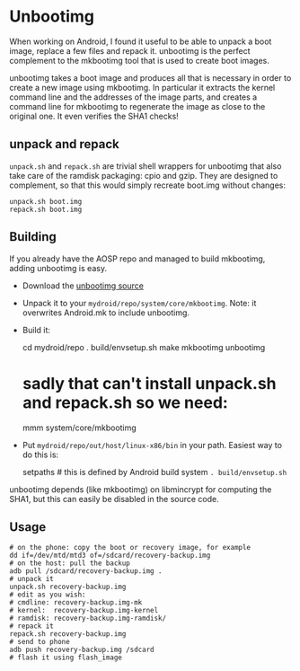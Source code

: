Unbootimg
=========

When working on Android, I found it useful to be able to unpack a boot image,
replace a few files and repack it. unbootimg is the perfect complement to the
mkbootimg tool that is used to create boot images.

unbootimg takes a boot image and produces all that is necessary in order to
create a new image using mkbootimg. In particular it extracts the kernel command
line and the addresses of the image parts, and creates a command line for
mkbootimg to regenerate the image as close to the original one. It even verifies
the SHA1 checks!

unpack and repack
-----------------

`unpack.sh` and `repack.sh` are trivial shell wrappers for unbootimg that also
take care of the ramdisk packaging: cpio and gzip. They are designed to
complement, so that this would simply recreate boot.img without changes:

    unpack.sh boot.img
    repack.sh boot.img

Building
--------

If you already have the AOSP repo and managed to build mkbootimg, adding
unbootimg is easy.

- Download the [unbootimg source](https://github.com/szym/unbootimg/zipball/master)
- Unpack it to your `mydroid/repo/system/core/mkbootimg`. Note: it overwrites
Android.mk to include unbootimg.
- Build it:

    cd mydroid/repo
    . build/envsetup.sh
    make mkbootimg unbootimg
    # sadly that can't install unpack.sh and repack.sh so we need:
    mmm system/core/mkbootimg

- Put `mydroid/repo/out/host/linux-x86/bin` in your path. Easiest way to do this
is:

    setpaths  # this is defined by Android build system `. build/envsetup.sh`

unbootimg depends (like mkbootimg) on libmincrypt for computing the SHA1, but
this can easily be disabled in the source code.

Usage
-----

    # on the phone: copy the boot or recovery image, for example
    dd if=/dev/mtd/mtd3 of=/sdcard/recovery-backup.img
    # on the host: pull the backup
    adb pull /sdcard/recovery-backup.img .
    # unpack it
    unpack.sh recovery-backup.img
    # edit as you wish:
    # cmdline: recovery-backup.img-mk
    # kernel:  recovery-backup.img-kernel
    # ramdisk: recovery-backup.img-ramdisk/
    # repack it
    repack.sh recovery-backup.img
    # send to phone
    adb push recovery-backup.img /sdcard
    # flash it using flash_image

